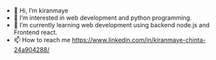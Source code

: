 - 👋 Hi, I’m kiranmaye
- 👀 I’m interested in web development and python programming.
- 🌱 I’m currently learning web development using backend node.js  and Frontend react. 
- 📫 How to reach me https://www.linkedin.com/in/kiranmaye-chinta-24a904288/
